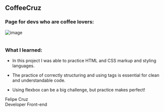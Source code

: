 ## CoffeeCruz

### Page for devs who are coffee lovers: 

![image](https://github.com/soufelipecruz/coffeecruz/assets/126681264/80292173-7fcf-42e7-9043-a5916f8a07b3)

#

### What I learned:

- In this project I was able to practice HTML and CSS markup and styling languages.

- The practice of correctly structuring and using tags is essential for clean and understandable code.

- Using flexbox can be a big challenge, but practice makes perfect!

Felipe Cruz </br>
Developer Front-end
